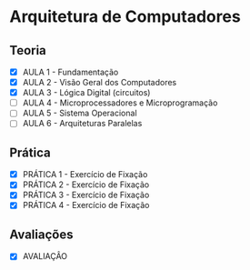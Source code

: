 # Arquitetura de Computadores

## Teoria

- [x] AULA 1 - Fundamentação
- [x] AULA 2 - Visão Geral dos Computadores
- [x] AULA 3 - Lógica Digital (circuitos)
- [ ] AULA 4 - Microprocessadores e Microprogramação
- [ ] AULA 5 - Sistema Operacional
- [ ] AULA 6 - Arquiteturas Paralelas

## Prática

- [x] PRÁTICA 1 - Exercício de Fixação
- [x] PRÁTICA 2 - Exercício de Fixação
- [x] PRÁTICA 3 - Exercício de Fixação
- [x] PRÁTICA 4 - Exercício de Fixação

## Avaliações

- [x] AVALIAÇÂO
